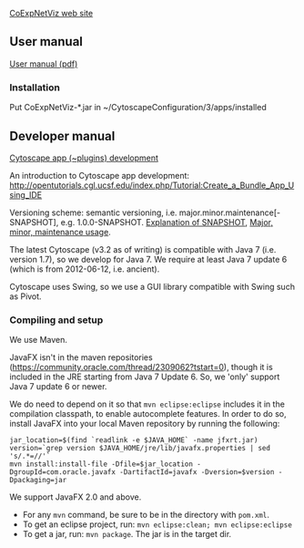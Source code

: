 [CoExpNetViz web site](http://bioinformatics.psb.ugent.be/webtools/coexpr/index.php)

## User manual
[User manual (pdf)](http://bioinformatics.psb.ugent.be/webtools/coexpr/files/plugin_manual_1_9.6.15.pdf)

### Installation
Put CoExpNetViz-*.jar in ~/CytoscapeConfiguration/3/apps/installed

## Developer manual
[Cytoscape app (~plugins) development](http://wiki.cytoscape.org/Cytoscape_3/AppDeveloper)

An introduction to Cytoscape app development: http://opentutorials.cgl.ucsf.edu/index.php/Tutorial:Create_a_Bundle_App_Using_IDE

Versioning scheme: semantic versioning, i.e. major.minor.maintenance[-SNAPSHOT], e.g. 1.0.0-SNAPSHOT. [Explanation of SNAPSHOT](https://docs.oracle.com/middleware/1212/core/MAVEN/maven_version.htm#MAVEN401), [Major, minor, maintenance usage](https://python-packaging-user-guide.readthedocs.org/en/latest/distributing/#semantic-versioning-preferred).

The latest Cytoscape (v3.2 as of writing) is compatible with Java 7 (i.e. version 1.7), so we develop for Java 7. We require at least Java 7 update 6 (which is from 2012-06-12, i.e. ancient). 

Cytoscape uses Swing, so we use a GUI library compatible with Swing such as Pivot.

### Compiling and setup

We use Maven.

JavaFX isn't in the maven repositories (https://community.oracle.com/thread/2309062?tstart=0),
though it is included in the JRE starting from Java 7 Update 6. So, we 'only' support Java 7 update 6 or newer.
 
We do need to depend on it so that `mvn eclipse:eclipse` includes it in the compilation classpath, 
to enable autocomplete features. In order to do so, install JavaFX into your local Maven repository
by running the following:
 
    jar_location=$(find `readlink -e $JAVA_HOME` -name jfxrt.jar)
    version=`grep version $JAVA_HOME/jre/lib/javafx.properties | sed 's/.*=//'`
    mvn install:install-file -Dfile=$jar_location -DgroupId=com.oracle.javafx -DartifactId=javafx -Dversion=$version -Dpackaging=jar
	
We support JavaFX 2.0 and above.

- For any `mvn` command, be sure to be in the directory with `pom.xml`.
- To get an eclipse project, run: `mvn eclipse:clean; mvn eclipse:eclipse`
- To get a jar, run: `mvn package`. The jar is in the target dir.
